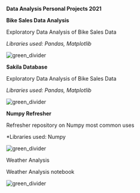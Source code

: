 **Data Analysis Personal Projects 2021**


**Bike Sales Data Analysis** 

Exploratory Data Analysis of Bike Sales Data

*Libraries used: Pandas, Matplotlib*

![green_divider](https://user-images.githubusercontent.com/8652642/113848708-6aaa3300-97a1-11eb-8dd0-e1c60c5ab0fc.png)


**Sakila Database** 

Exploratory Data Analysis of Bike Sales Data

*Libraries used: Pandas, Matplotlib*

![green_divider](https://user-images.githubusercontent.com/8652642/113848708-6aaa3300-97a1-11eb-8dd0-e1c60c5ab0fc.png)

**Numpy Refresher**

Refresher repository on Numpy most common uses

*Libraries used: Numpy

![green_divider](https://user-images.githubusercontent.com/8652642/113848708-6aaa3300-97a1-11eb-8dd0-e1c60c5ab0fc.png)

Weather Analysis

Weather Analysis notebook

![green_divider](https://user-images.githubusercontent.com/8652642/113848708-6aaa3300-97a1-11eb-8dd0-e1c60c5ab0fc.png)

